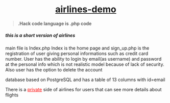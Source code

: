<a href="https://airlines-demo-version.herokuapp.com/"><h1 align="center">airlines-demo</h1></a>

><b>.Hack code language is .php code</b><br>

<h5>this is a short version of airlines</h5>

<p> main file is Index.php 
 Index is the home page and sign_up.php is the registration of user giving personal informations such as credit card number. 
 User has the ability to login by email(as username) and password at the personal info which is not realistic model 
 because of lack of security. Also user has the option to delete the account</p>
 <p> database based on PostgreSQL and has a table of 13 columns with id=email <p>
<p>There is a <a href="https://airlines-demo-version.herokuapp.com/private.php" style="color:red;">private</a> side of airlines for users that can see more details about flights</p>

